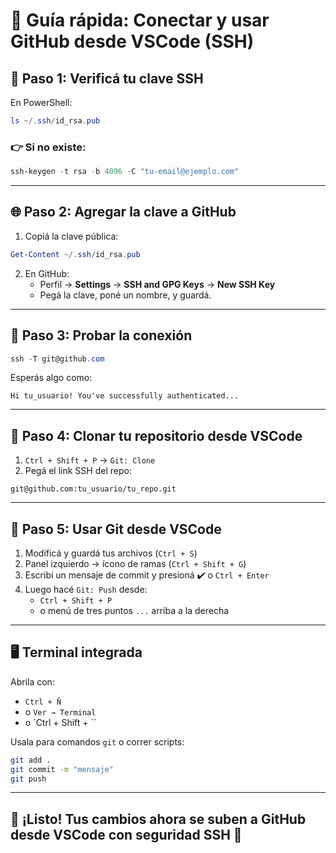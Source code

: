 # 🚀 Guía rápida: Conectar y usar GitHub desde VSCode (SSH)

## 🔐 Paso 1: Verificá tu clave SSH
En PowerShell:

```powershell
ls ~/.ssh/id_rsa.pub
```

### 👉 Si no existe:
```powershell
ssh-keygen -t rsa -b 4096 -C "tu-email@ejemplo.com"
```

---

## 🌐 Paso 2: Agregar la clave a GitHub

1. Copiá la clave pública:
```powershell
Get-Content ~/.ssh/id_rsa.pub
```

2. En GitHub:
   - Perfil → **Settings** → **SSH and GPG Keys** → **New SSH Key**
   - Pegá la clave, poné un nombre, y guardá.

---

## 🧪 Paso 3: Probar la conexión
```powershell
ssh -T git@github.com
```

Esperás algo como:
```
Hi tu_usuario! You've successfully authenticated...
```

---

## 🧠 Paso 4: Clonar tu repositorio desde VSCode

1. `Ctrl + Shift + P` → `Git: Clone`
2. Pegá el link SSH del repo:
```
git@github.com:tu_usuario/tu_repo.git
```

---

## 💾 Paso 5: Usar Git desde VSCode

1. Modificá y guardá tus archivos (`Ctrl + S`)
2. Panel izquierdo → ícono de ramas (`Ctrl + Shift + G`)
3. Escribí un mensaje de commit y presioná ✔️ o `Ctrl + Enter`
4. Luego hacé `Git: Push` desde:
   - `Ctrl + Shift + P`
   - o menú de tres puntos `...` arriba a la derecha

---

## 🖥️ Terminal integrada

Abrila con:
- `Ctrl + Ñ`
- o `Ver → Terminal`
- o `Ctrl + Shift + \``

Usala para comandos `git` o correr scripts:

```bash
git add .
git commit -m "mensaje"
git push
```

---

## 📌 ¡Listo! Tus cambios ahora se suben a GitHub desde VSCode con seguridad SSH 🎉
